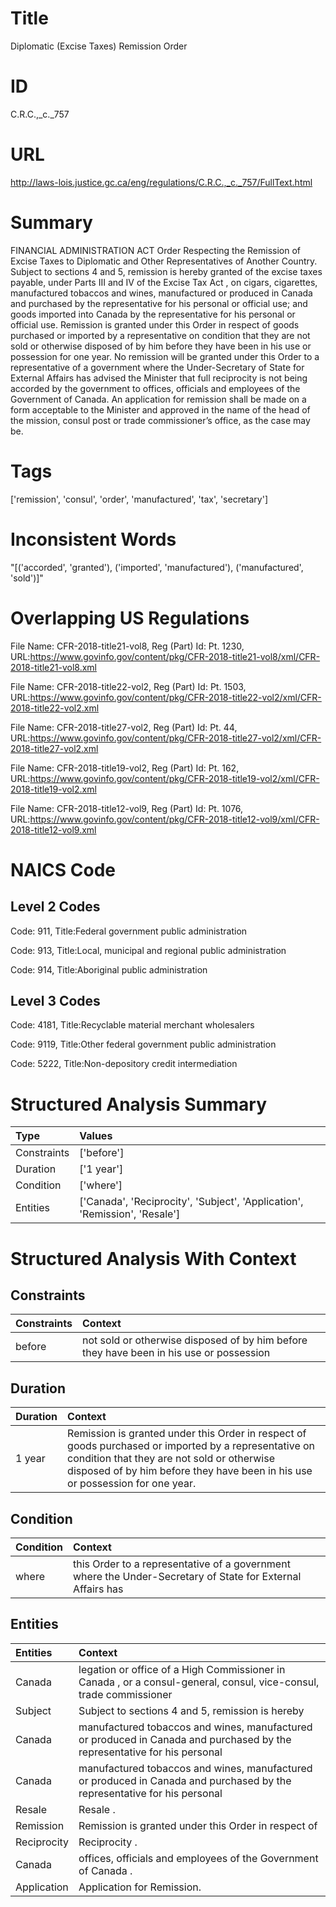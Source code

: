 # Title
Diplomatic (Excise Taxes) Remission Order


# ID
C.R.C.,_c._757

# URL
http://laws-lois.justice.gc.ca/eng/regulations/C.R.C.,_c._757/FullText.html


# Summary
FINANCIAL ADMINISTRATION ACT Order Respecting the Remission of Excise Taxes to Diplomatic and Other Representatives of Another Country.
Subject to sections 4 and 5, remission is hereby granted of the excise taxes payable, under Parts III and IV of the  Excise Tax Act , on cigars, cigarettes, manufactured tobaccos and wines, manufactured or produced in Canada and purchased by the representative for his personal or official use; and goods imported into Canada by the representative for his personal or official use.
Remission is granted under this Order in respect of goods purchased or imported by a representative on condition that they are not sold or otherwise disposed of by him before they have been in his use or possession for one year.
No remission will be granted under this Order to a representative of a government where the Under-Secretary of State for External Affairs has advised the Minister that full reciprocity is not being accorded by the government to offices, officials and employees of the Government of Canada.
An application for remission shall be made on a form acceptable to the Minister and approved in the name of the head of the mission, consul post or trade commissioner’s office, as the case may be.


# Tags
['remission', 'consul', 'order', 'manufactured', 'tax', 'secretary']


# Inconsistent Words
"[('accorded', 'granted'), ('imported', 'manufactured'), ('manufactured', 'sold')]"


# Overlapping US Regulations
File Name: CFR-2018-title21-vol8, Reg (Part) Id: Pt. 1230, URL:https://www.govinfo.gov/content/pkg/CFR-2018-title21-vol8/xml/CFR-2018-title21-vol8.xml

File Name: CFR-2018-title22-vol2, Reg (Part) Id: Pt. 1503, URL:https://www.govinfo.gov/content/pkg/CFR-2018-title22-vol2/xml/CFR-2018-title22-vol2.xml

File Name: CFR-2018-title27-vol2, Reg (Part) Id: Pt. 44, URL:https://www.govinfo.gov/content/pkg/CFR-2018-title27-vol2/xml/CFR-2018-title27-vol2.xml

File Name: CFR-2018-title19-vol2, Reg (Part) Id: Pt. 162, URL:https://www.govinfo.gov/content/pkg/CFR-2018-title19-vol2/xml/CFR-2018-title19-vol2.xml

File Name: CFR-2018-title12-vol9, Reg (Part) Id: Pt. 1076, URL:https://www.govinfo.gov/content/pkg/CFR-2018-title12-vol9/xml/CFR-2018-title12-vol9.xml




# NAICS Code
## Level 2 Codes
Code: 911, Title:Federal government public administration

Code: 913, Title:Local, municipal and regional public administration

Code: 914, Title:Aboriginal public administration




## Level 3 Codes
Code: 4181, Title:Recyclable material merchant wholesalers

Code: 9119, Title:Other federal government public administration

Code: 5222, Title:Non-depository credit intermediation







# Structured Analysis Summary
| Type        | Values                                                                     |
|:------------|:---------------------------------------------------------------------------|
| Constraints | ['before']                                                                 |
| Duration    | ['1 year']                                                                 |
| Condition   | ['where']                                                                  |
| Entities    | ['Canada', 'Reciprocity', 'Subject', 'Application', 'Remission', 'Resale'] |


# Structured Analysis With Context
 


## Constraints
| Constraints   | Context                                                                                 |
|:--------------|:----------------------------------------------------------------------------------------|
| before        | not sold or otherwise disposed of by him before they have been in his use or possession |


## Duration
| Duration   | Context                                                                                                                                                                                                                              |
|:-----------|:-------------------------------------------------------------------------------------------------------------------------------------------------------------------------------------------------------------------------------------|
| 1 year     | Remission is granted under this Order in respect of goods purchased or imported by a representative on condition that they are not sold or otherwise disposed of by him before they have been in his use or possession for one year. |


## Condition
| Condition   | Context                                                                                                    |
|:------------|:-----------------------------------------------------------------------------------------------------------|
| where       | this Order to a representative of a government where the Under-Secretary of State for External Affairs has |


## Entities
| Entities    | Context                                                                                                                  |
|:------------|:-------------------------------------------------------------------------------------------------------------------------|
| Canada      | legation or office of a High Commissioner in Canada , or a consul-general, consul, vice-consul, trade commissioner       |
| Subject     | Subject to sections 4 and 5, remission is hereby                                                                         |
| Canada      | manufactured tobaccos and wines, manufactured or produced in Canada and purchased by the representative for his personal |
| Canada      | manufactured tobaccos and wines, manufactured or produced in Canada and purchased by the representative for his personal |
| Resale      | Resale .                                                                                                                 |
| Remission   | Remission is granted under this Order in respect of                                                                      |
| Reciprocity | Reciprocity .                                                                                                            |
| Canada      | offices, officials and employees of the Government of Canada .                                                           |
| Application | Application  for Remission.                                                                                              |


